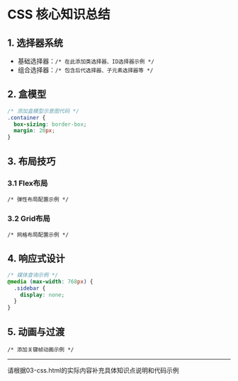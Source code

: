 # CSS 核心知识总结

## 1. 选择器系统
- 基础选择器：`/* 在此添加类选择器、ID选择器示例 */`
- 组合选择器：`/* 包含后代选择器、子元素选择器等 */`

## 2. 盒模型
```css
/* 添加盒模型示意图代码 */
.container {
  box-sizing: border-box;
  margin: 20px;
}
```

## 3. 布局技巧
### 3.1 Flex布局
`/* 弹性布局配置示例 */`

### 3.2 Grid布局
`/* 网格布局配置示例 */`

## 4. 响应式设计
```css
/* 媒体查询示例 */
@media (max-width: 768px) {
  .sidebar {
    display: none;
  }
}
```

## 5. 动画与过渡
`/* 添加关键帧动画示例 */`

---
请根据03-css.html的实际内容补充具体知识点说明和代码示例